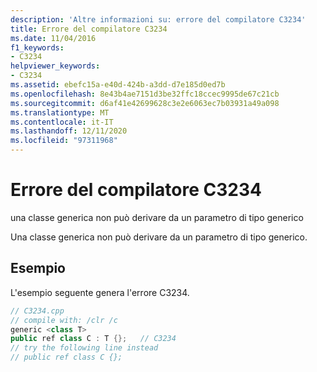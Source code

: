 ```yaml
---
description: 'Altre informazioni su: errore del compilatore C3234'
title: Errore del compilatore C3234
ms.date: 11/04/2016
f1_keywords:
- C3234
helpviewer_keywords:
- C3234
ms.assetid: ebefc15a-e40d-424b-a3dd-d7e185d0ed7b
ms.openlocfilehash: 8e43b4ae7151d3be32ffc18ccec9995de67c21cb
ms.sourcegitcommit: d6af41e42699628c3e2e6063ec7b03931a49a098
ms.translationtype: MT
ms.contentlocale: it-IT
ms.lasthandoff: 12/11/2020
ms.locfileid: "97311968"
---
```

# <a name="compiler-error-c3234"></a>Errore del compilatore C3234

una classe generica non può derivare da un parametro di tipo generico

Una classe generica non può derivare da un parametro di tipo generico.

## <a name="example"></a>Esempio

L'esempio seguente genera l'errore C3234.

```cpp
// C3234.cpp
// compile with: /clr /c
generic <class T>
public ref class C : T {};   // C3234
// try the following line instead
// public ref class C {};
```

